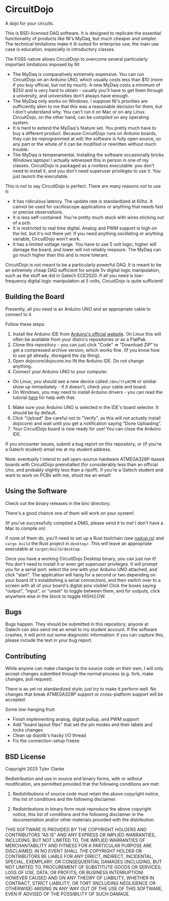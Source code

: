 # CircuitDojo
A dojo for your circuits.

This is BSD-licensed DAQ software. It is designed to replicate the essential functionality of products like NI's MyDaq, but much cheaper and simpler.
The technical limitations make it ill-suited for enterprise use; the main use case is education, especially in introductory classes.

The FOSS nature allows CircuitDojo to overcome several particularly important limitations imposed by NI:
* The MyDaq is comparatively extremely expensive. You can run CircuitDojo on an Arduino UNO, which usually costs less than $10 (more if you buy official, but not by much).
  A new MyDaq costs a minimum of $250 and is very hard to obtain - usually you'll have to get them through a university, and universities don't always have enough.
* The MyDaq only works on Windows. I suppose NI's priorities are sufficiently alien to me that this was a reasonable decision for them, but I don't understand why.
  You can't run it on Mac or on any Linux. CircuitDojo, on the other hand, can be compiled on any operating system.
* It is hard to extend the MyDaq's feature set. You pretty much have to buy a different product. Because CircuitDojo runs on Arduino boards, they can be reprogrammed at will;
  the software is fully open source, so any part or the whole of it can be modified or rewritten without much trouble.
* The MyDaq is temperamental. Installing the software occasionally bricks Windows laptops! I actually witnessed this in person in one of my classes. CircuitDojo is packaged
  as a rootless executable: you don't need to install it, and you don't need superuser privileges to use it. You just launch the executable.

This is not to say CircuitDojo is perfect. There are many reasons *not* to use it:
* It has ridiculous latency. The update rate is standardized at 60hz. It cannot be used for oscilloscope applications or anything that needs fast or precise observations.
* It is less self-contained. You're pretty much stuck with wires sticking out of a pcb.
* It is restricted to real time digital. Analog and PWM support is high on the list, but it's not there *yet*. If you need anything oscillating or anything variable,
  CircuitDojo won't work.
* It has a limited voltage range. You have to use 5 volt logic; higher will damage the board, and lower will not reliably measure. The MyDaq can go much higher than this and is
  more tolerant.

CircuitDojo is not meant to be a particularly powerful DAQ. It is meant to be an extremely cheap DAQ sufficient for simple 5v digital logic manipulation,
such as the stuff we did in Gatech ECE2020. If all you need is low-frequency digital logic manipulation at 5 volts, CircuitDojo is quite sufficient!

## Building the Board
Presently, all you need is an Arduino UNO and an appropriate cable to connect to it.

Follow these steps:
1. Install the Arduino IDE from [Arduino's official website](https://www.arduino.cc/en/software/). On Linux this will often be available from your distro's repositories or as a FlatPak.
2. Clone this repository - you can just click "Code" => "Download ZIP" to get a compressed archive version, which works fine.
   (If you know how to use git already, disregard the zip thing).
3. Open dojocore/dojocore.ino IN the Arduino IDE. Do not change anything.
4. Connect your Arduino UNO to your computer.
  * On Linux, you should see a new device called `/dev/ttyACM0` or similar show up immediately - if it doesn't, check your cable and board.
  * On Windows, you may need to install Arduino drivers - you can read the tutorial [here](https://docs.arduino.cc/tutorials/generic/DriverInstallation/) for help with that.
5. Make sure your Arduino UNO is selected in the IDE's board selector. It should be by default.
6. Click "Upload" (be careful not to "Verify", as this will not actually install dojocore) and wait until you get a notification saying "Done Uploading".
7. Your CircuitDojo board is now ready for use! You can close the Arduino IDE.

If you encounter issues, submit a bug report on this repository, or (if you're a Gatech student) email me at my student address.

Note: eventually I intend to sell open-source-hardware ATMEGA328P-based boards with CircuitDojo preinstalled (for considerably less than an official Uno,
and probably slightly less than a ripoff). If you're a Gatech student and want to work on PCBs with me, shoot me an email!

## Using the Software
Check out the binary releases in the bin/ directory.

There's a good chance one of them will work on your system!

(If you've successfully compiled a DMG, please send it to me! I don't have a Mac to compile on)

If none of them do, you'll need to set up a Rust toolchain (see [rustup.rs](https://rustup.rs/)) and
`cargo build` the Rust project in `desktop/`. This will leave an appropriate executable at `target/build/desktop`.

Once you have a working CircuitDojo Desktop binary, you can just run it! You don't need to install it or even get superuser privileges.
It will prompt you for a serial port: select the one with your Arduino UNO attached, and click "start". The application will hang for a second or two depending on your board
(it's establishing a serial connection), and then switch over to a screen with all of your board's digital pins visible! Click the boxes saying "output", "input", or "unset" to
toggle between them, and for outputs, click anywhere else in the block to toggle HIGH/LOW.

## Bugs
Bugs happen. They should be submitted in this repository; anyone at Gatech can also send me an email to my student account.
If the software crashes, it will print out some diagnostic information: if you can capture this, please include the text in your bug report.

## Contributing
While anyone can make changes to the source code on their own, I will only accept changes submitted through the normal process (e.g. fork, make changes, pull request).

There is as yet no standardized style; just try to make it perform well. No changes that break ATMEGA328P support or cross-platform support will be accepted.

Some low-hanging fruit:
* Finish implementing analog, digital pullup, and PWM support
* Add "board layout files" that set the pin modes and their labels and locks changes
* Clean up dojolib's hacky I/O thread
* Fix the connection-setup freeze

## BSD License
Copyright 2025 Tyler Clarke

Redistribution and use in source and binary forms, with or without modification, are permitted provided that the following conditions are met:

1. Redistributions of source code must retain the above copyright notice, this list of conditions and the following disclaimer.

2. Redistributions in binary form must reproduce the above copyright notice, this list of conditions and the following disclaimer in the documentation and/or other materials provided with the distribution.

THIS SOFTWARE IS PROVIDED BY THE COPYRIGHT HOLDERS AND CONTRIBUTORS “AS IS” AND ANY EXPRESS OR IMPLIED WARRANTIES, INCLUDING, BUT NOT LIMITED TO, THE IMPLIED WARRANTIES OF MERCHANTABILITY AND FITNESS FOR A PARTICULAR PURPOSE ARE DISCLAIMED. IN NO EVENT SHALL THE COPYRIGHT HOLDER OR CONTRIBUTORS BE LIABLE FOR ANY DIRECT, INDIRECT, INCIDENTAL, SPECIAL, EXEMPLARY, OR CONSEQUENTIAL DAMAGES (INCLUDING, BUT NOT LIMITED TO, PROCUREMENT OF SUBSTITUTE GOODS OR SERVICES; LOSS OF USE, DATA, OR PROFITS; OR BUSINESS INTERRUPTION) HOWEVER CAUSED AND ON ANY THEORY OF LIABILITY, WHETHER IN CONTRACT, STRICT LIABILITY, OR TORT (INCLUDING NEGLIGENCE OR OTHERWISE) ARISING IN ANY WAY OUT OF THE USE OF THIS SOFTWARE, EVEN IF ADVISED OF THE POSSIBILITY OF SUCH DAMAGE.
